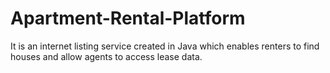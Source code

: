 # Apartment-Rental-Platform
It is an internet listing service created in Java which enables renters to find houses and allow agents to access lease data.
